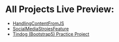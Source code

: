 <h1>All Projects Live Preview:</h1> 
<ul>
<li>
<a href="https://deveshshukla.github.io/PracticeRepo/HandlingContentFromJS">HandlingContentFromJS</a>
</li>

<li>
<a href="https://deveshshukla.github.io/PracticeRepo/SocialMediaStroiesFeature">SocialMediaStroiesFeature</a>
</li>

<li>
<a href="https://deveshshukla.github.io/PracticeRepo/Tindog%20(Bootstrap5)%20Practice%20Project">Tindog (Bootstrap5) Practice Project</a>
</li>
</ul>
